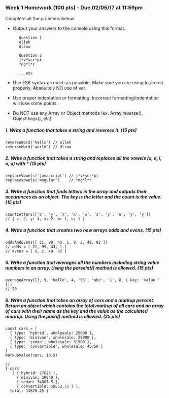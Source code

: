 ### Week 1 Homework (100 pts) - Due 02/05/17 at 11:59pm

Complete all the problems below.

- Output your answers to the console using this format.

```
      Question 1
      olleh
      dlrow
      
      Question 2
      j*v*scr*pt
      *ng*l*r
      
      .. etc
```

- Use ES6 syntax as much as possible.  Make sure you are using let/const properly.  Absoultely NO use of var.

- Use proper indentation or formatting.  Incorrect formatting/indentation will lose some points.

- Do NOT use any Array or Object methods (ex. Array.reverse(), Object.keys(), etc)

##### 1. Write a function that takes a string and reverses it. (15 pts)
    reverseWord('hello') // olleh
    reverseWord('world') // dlrow


##### 2.  Write a function that takes a string and replaces all the vowels (a, e, i, o, u) with * (15 pts)
    replaceVowels('javascript') // j*v*scr*pt
    replaceVowels('angular')    // *ng*l*r


##### 3. Write a function that finds letters in the array and outputs their occurances as an object.  The key is the letter and the count is the value. (15 pts)
    countLetters(['z', 'y', 'x', 'x', 'w', 'z', 'y', 'u', 'y', 'y'])
    // { z: 2, y: 4, x: 2, w: 1, u: 1 }


##### 4.  Write a function that creates two new arrays odds and evens. (15 pts)
    oddsAndEvens([ 21, 99, 43, 1, 8, 2, 48, 82 ])
    // odds = [ 21, 99, 43, 1 ]
    // evens = [ 8, 2, 48, 82 ]

##### 5. Write a function that averages all the numbers including string value numbers in an array. Using the parseInt() method is allowed. (15 pts)
    averageArray([3, 9, 'hello', 4, '95', 'abc', '1', 8, { key: 'value ' }])
    // 20


##### 6.  Write a function that takes an array of cars and a markup percent. Return an object which contains the total markup of all cars and an array of cars with their name as the key and the value as the calculated markup.  Using the push() method is allowed. (25 pts)

    const cars = [
      { type: 'hybrid', wholesale: 25000 },
      { type: 'minivan', wholesale: 28000 },
      { type: 'sedan', wholesale: 31500 },
      { type: 'convertible', wholesale: 45750 }
    ]
    markupValue(cars, 10.5)

    //
    { cars:
       [ { hybrid: 27625 },
         { minivan: 30940 },
         { sedan: 34807.5 },
         { convertible: 50553.75 } ],
      total: 13676.25 }




